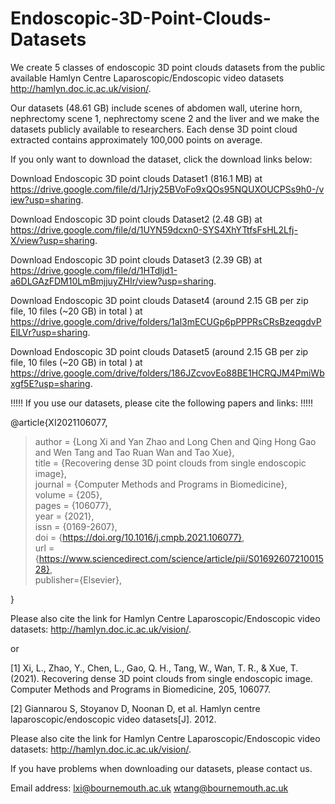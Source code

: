 # Endoscopic-3D-Point-Clouds-Datasets

We create 5 classes of endoscopic 3D point clouds datasets from the public available Hamlyn Centre Laparoscopic/Endoscopic video datasets http://hamlyn.doc.ic.ac.uk/vision/. 

Our datasets (48.61 GB) include scenes of abdomen wall, uterine horn, nephrectomy scene 1, nephrectomy scene 2 and the liver and we make the datasets publicly available to researchers. Each dense 3D point cloud extracted contains approximately 100,000 points on average. 

If you only want to download the dataset, click the download links below:

Download Endoscopic 3D point clouds Dataset1 (816.1 MB) at https://drive.google.com/file/d/1Jrjy25BVoFo9xQOs95NQUXOUCPSs9h0-/view?usp=sharing.

Download Endoscopic 3D point clouds Dataset2 (2.48 GB) at https://drive.google.com/file/d/1UYN59dcxn0-SYS4XhYTtfsFsHL2Lfj-X/view?usp=sharing.

Download Endoscopic 3D point clouds Dataset3 (2.39 GB) at https://drive.google.com/file/d/1HTdljd1-a6DLGAzFDM10LmBmjjuyZHIr/view?usp=sharing.

Download Endoscopic 3D point clouds Dataset4 (around 2.15 GB per zip file, 10 files (~20 GB) in total ) at https://drive.google.com/drive/folders/1al3mECUGp6pPPPRsCRsBzeqgdvPElLVr?usp=sharing.

Download Endoscopic 3D point clouds Dataset5 (around 2.15 GB per zip file, 10 files (~20 GB) in total ) at https://drive.google.com/drive/folders/186JZcvovEo88BE1HCRQJM4PmiWbxgf5E?usp=sharing.



!!!!! If you use our datasets, please cite the following papers and links: !!!!!

@article{XI2021106077,  
> author = {Long Xi and Yan Zhao and Long Chen and Qing Hong Gao and Wen Tang and Tao Ruan Wan and Tao Xue},  
> title = {Recovering dense 3D point clouds from single endoscopic image},  
  >journal = {Computer Methods and Programs in Biomedicine},  
  >volume = {205},  
  >pages = {106077},  
  >year = {2021},  
  >issn = {0169-2607},  
  >doi = {https://doi.org/10.1016/j.cmpb.2021.106077},  
  >url = {https://www.sciencedirect.com/science/article/pii/S0169260721001528},  
  >publisher={Elsevier},  
    
}

Please also cite the link for Hamlyn Centre Laparoscopic/Endoscopic video datasets: http://hamlyn.doc.ic.ac.uk/vision/. 

or 

[1] Xi, L., Zhao, Y., Chen, L., Gao, Q. H., Tang, W., Wan, T. R., & Xue, T. (2021). Recovering dense 3D point clouds from single endoscopic image. Computer Methods and Programs in Biomedicine, 205, 106077. 

[2] Giannarou S, Stoyanov D, Noonan D, et al. Hamlyn centre laparoscopic/endoscopic video datasets[J]. 2012. 

Please also cite the link for Hamlyn Centre Laparoscopic/Endoscopic video datasets: http://hamlyn.doc.ic.ac.uk/vision/. 

If you have problems when downloading our datasets, please contact us. 

Email address: 
lxi@bournemouth.ac.uk
wtang@bournemouth.ac.uk
